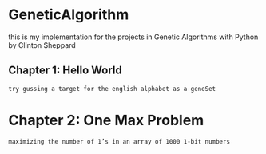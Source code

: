 # GeneticAlgorithm
this is my implementation for the projects in Genetic Algorithms with Python by Clinton Sheppard
  ## Chapter 1: Hello World 
    try gussing a target for the english alphabet as a geneSet
  # Chapter 2: One Max Problem
    maximizing the number of 1’s in an array of 1000 1-bit numbers
